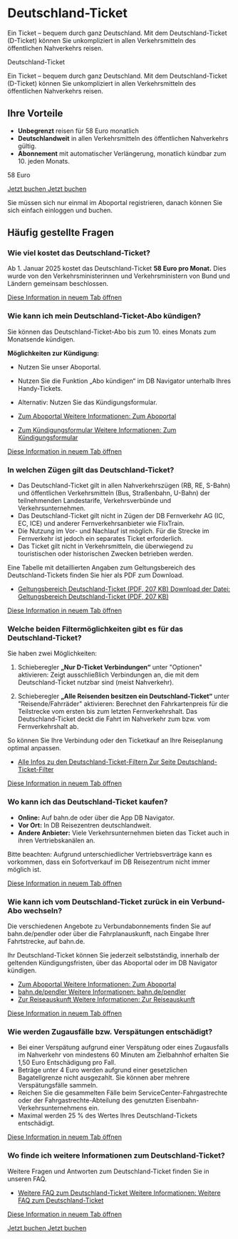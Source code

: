 Deutschland-Ticket
==========

Ein Ticket – bequem durch ganz Deutschland. Mit dem Deutschland-Ticket (D-Ticket) können Sie unkompliziert in allen Verkehrsmitteln des öffentlichen Nahverkehrs reisen.

Deutschland-Ticket

Ein Ticket – bequem durch ganz Deutschland. Mit dem Deutschland-Ticket (D-Ticket) können Sie unkompliziert in allen Verkehrsmitteln des öffentlichen Nahverkehrs reisen.

Ihre Vorteile
----------

* **Unbegrenzt** reisen für 58 Euro monatlich
* **Deutschlandweit** in allen Verkehrsmitteln des öffentlichen Nahverkehrs gültig.
* **Abonnement** mit automatischer Verlängerung, monatlich kündbar zum 10. jeden Monats.

 58 Euro

[Jetzt buchen Jetzt buchen](https://abo.bahn.de/bestellen/?tarifid=84)

Sie müssen sich nur einmal im Aboportal registrieren, danach können Sie sich einfach einloggen und buchen.

Häufig gestellte Fragen
----------

###  Wie viel kostet das Deutschland-Ticket?  ###

Ab 1. Januar 2025 kostet das Deutschland-Ticket **58 Euro pro Monat.** Dies wurde von den Verkehrsministerinnen und Verkehrsministern von Bund und Ländern gemeinsam beschlossen.

[Diese Information in neuem Tab öffnen](https://www.bahn.de/faq/deutschlandticket-neuer-preis)

###  Wie kann ich mein Deutschland-Ticket-Abo kündigen?  ###

Sie können das Deutschland-Ticket-Abo bis zum 10. eines Monats zum Monatsende kündigen.

**Möglichkeiten zur Kündigung:**

* Nutzen Sie unser Aboportal.
* Nutzen Sie die Funktion „Abo kündigen“ im DB Navigator unterhalb Ihres Handy-Tickets.
* Alternativ: Nutzen Sie das Kündigungsformular.

* [Zum Aboportal Weitere Informationen: Zum Aboportal](https://abo.bahn.de/portal/#/)
* [Zum Kündigungsformular Weitere Informationen: Zum Kündigungsformular](https://www.bahn.de/kontakt/kuendigungsformular)

[Diese Information in neuem Tab öffnen](https://www.bahn.de/faq/deutschlandticket-kuendigen)

###  In welchen Zügen gilt das Deutschland-Ticket?  ###

* Das Deutschland-Ticket gilt in allen Nahverkehrszügen (RB, RE, S-Bahn) und öffentlichen Verkehrsmitteln (Bus, Straßenbahn, U-Bahn) der teilnehmenden Landestarife, Verkehrsverbünde und Verkehrsunternehmen.
* Das Deutschland-Ticket gilt nicht in Zügen der DB Fernverkehr AG (IC, EC, ICE) und anderer Fernverkehrsanbieter wie FlixTrain.
* Die Nutzung im Vor- und Nachlauf ist möglich. Für die Strecke im Fernverkehr ist jedoch ein separates Ticket erforderlich.
* Das Ticket gilt nicht in Verkehrsmitteln, die überwiegend zu touristischen oder historischen Zwecken betrieben werden.

Eine Tabelle mit detaillierten Angaben zum Geltungsbereich des Deutschland-Tickets finden Sie hier als PDF zum Download.

* [Geltungsbereich Deutschland-Ticket (PDF, 207 KB) Download der Datei: Geltungsbereich Deutschland-Ticket (PDF, 207 KB)](https://assets.static-bahn.de/dam/jcr:35c032ce-e559-4b4d-82ce-ce207d374b45/20231221_Geltungsbereich-D-Ticket.pdf)

[Diese Information in neuem Tab öffnen](https://www.bahn.de/faq/deutschlandticket-verkehrsmittel-deutschland)

###  Welche beiden Filtermöglichkeiten gibt es für das Deutschland-Ticket?  ###

Sie haben zwei Möglichkeiten:

1. Schieberegler **„Nur D-Ticket Verbindungen“** unter "Optionen" aktivieren:
    Zeigt ausschließlich Verbindungen an, die mit dem Deutschland-Ticket nutzbar sind (meist Nahverkehr).

2. Schieberegler **„Alle Reisenden besitzen ein Deutschland-Ticket“** unter "Reisende/Fahrräder" aktivieren:
    Berechnet den Fahrkartenpreis für die Teilstrecke vom ersten bis zum letzten Fernverkehrshalt. Das Deutschland-Ticket deckt die Fahrt im Nahverkehr zum bzw. vom Fernverkehrshalt ab.

So können Sie Ihre Verbindung oder den Ticketkauf an Ihre Reiseplanung optimal anpassen.

* [Alle Infos zu den Deutschland-Ticket-Filtern Zur Seite Deutschland-Ticket-Filter](https://www.bahn.de/service/informationen-buchung/filter-deutschland-ticket)

[Diese Information in neuem Tab öffnen](https://www.bahn.de/faq/dt-filter-fv-warum-2-filter)

###  Wo kann ich das Deutschland-Ticket kaufen?  ###

* **Online:** Auf bahn.de oder über die App DB Navigator.
* **Vor Ort:** In DB Reisezentren deutschlandweit.
* **Andere Anbieter:** Viele Verkehrsunternehmen bieten das Ticket auch in ihren Vertriebskanälen an.

Bitte beachten: Aufgrund unterschiedlicher Vertriebsverträge kann es vorkommen, dass ein Sofortverkauf im DB Reisezentrum nicht immer möglich ist.

[Diese Information in neuem Tab öffnen](https://www.bahn.de/faq/deutschlandticket-kaufen)

###  Wie kann ich vom Deutschland-Ticket zurück in ein Verbund-Abo wechseln?  ###

Die verschiedenen Angebote zu Verbundabonnements finden Sie auf bahn.de/pendler oder über die Fahrplanauskunft, nach Eingabe Ihrer Fahrtstrecke, auf bahn.de.

Ihr Deutschland-Ticket können Sie jederzeit selbstständig, innerhalb der geltenden Kündigungsfristen, über das Aboportal oder im DB Navigator kündigen.

* [Zum Aboportal Weitere Informationen: Zum Aboportal](https://abo.bahn.de/#/)
* [bahn.de/pendler Weitere Informationen: bahn.de/pendler](https://www.bahn.de/angebot/pendler)
* [Zur Reiseauskunft Weitere Informationen: Zur Reiseauskunft](https://www.bahn.de/buchung/start)

[Diese Information in neuem Tab öffnen](https://www.bahn.de/faq/deutschandticket-wechsel)

###  Wie werden Zugausfälle bzw. Verspätungen entschädigt?  ###

* Bei einer Verspätung aufgrund einer Verspätung oder eines Zugausfalls im Nahverkehr von mindestens 60 Minuten am Zielbahnhof erhalten Sie 1,50 Euro Entschädigung pro Fall.
* Beträge unter 4 Euro werden aufgrund einer gesetzlichen Bagatellgrenze nicht ausgezahlt. Sie können aber mehrere Verspätungsfälle sammeln.
* Reichen Sie die gesammelten Fälle beim ServiceCenter-Fahrgastrechte oder der Fahrgastrechte-Abteilung des genutzten Eisenbahn-Verkehrsunternehmens ein.
* Maximal werden 25 % des Wertes Ihres Deutschland-Tickets entschädigt.

[Diese Information in neuem Tab öffnen](https://www.bahn.de/faq/deutschlandticket-verspaetung-erstattung)

###  Wo finde ich weitere Informationen zum Deutschland-Ticket?  ###

Weitere Fragen und Antworten zum Deutschland-Ticket finden Sie in unseren FAQ.

* [Weitere FAQ zum Deutschland-Ticket Weitere Informationen: Weitere FAQ zum Deutschland-Ticket](https://bahn.de/faq/pk/angebot/regionale-angebote/deutschland-ticket)

[Diese Information in neuem Tab öffnen](https://www.bahn.de/faq/deutschlandticket-weitere-faq)

[Jetzt buchen Jetzt buchen](https://abo.bahn.de/bestellen/?tarifid=84)
